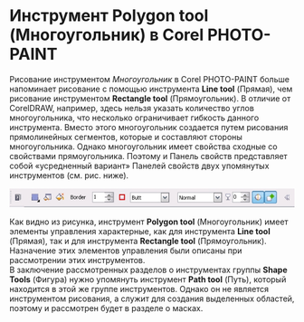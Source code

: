 # Инструмент Polygon tool (Многоугольник) в Corel PHOTO-PAINT

Рисование инструментом _Многоугольник_ в Corel PHOTO-PAINT больше напоминает рисование с помощью инструмента **Line tool** (Прямая), чем рисование инструментом **Rectangle tool** (Прямоугольник). В отличие от CorelDRAW, например, здесь нельзя указать количество углов многоугольника, что несколько ограничивает гибкость данного инструмента. Вместо этого многоугольник создается путем рисования прямолинейных сегментов, которые и составляют стороны многоугольника. Однако многоугольник имеет свойства сходные со свойствами прямоугольника. Поэтому и Панель свойств представляет собой «усредненный вариант» Панелей свойств двух упомянутых инструментов (см. рис. ниже).

![Инструмент Polygon tool (Многоугольник) в Corel PHOTO-PAINT](./28b5d73a-3799-4175-b6a0-353ac4ebff57.jpg)

Как видно из рисунка, инструмент **Polygon tool** (Многоугольник) имеет элементы управления характерные, как для инструмента **Line tool** (Прямая), так и для инструмента **Rectangle tool** (Прямоугольник). Назначение этих элементов управления были описаны при рассмотрении этих инструментов.  
В заключение рассмотренных разделов о инструментах группы **Shape Tools** (Фигура) нужно упомянуть инструмент **Path tool** (Путь), который находится в этой же группе инструментов. Однако он не является инструментом рисования, а служит для создания выделенных областей, поэтому и рассмотрен будет в разделе о масках.